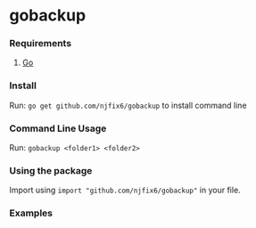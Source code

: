 # gobackup

### Requirements
1. [Go](https://golang.org/)

### Install
Run: `go get github.com/njfix6/gobackup` to install command line

### Command Line Usage
Run: `gobackup <folder1> <folder2>`

### Using the package
Import using `import "github.com/njfix6/gobackup"` in your file.

### Examples
